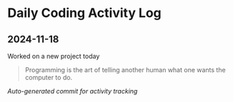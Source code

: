 # Daily Coding Activity Log

## 2024-11-18

Worked on a new project today

> Programming is the art of telling another human what one wants the computer to do.

*Auto-generated commit for activity tracking*
